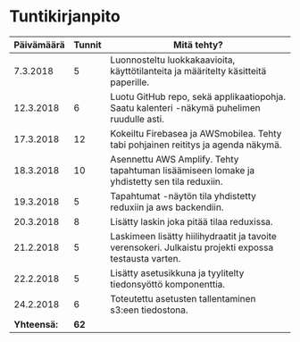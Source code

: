 # Tuntikirjanpito

Päivämäärä | Tunnit | Mitä tehty?
-----------|--------|------------
7.3.2018 | 5 | Luonnosteltu luokkakaavioita, käyttötilanteita ja määritelty käsitteitä paperille.
12.3.2018 | 6 | Luotu GitHub repo, sekä applikaatiopohja. Saatu kalenteri -näkymä puhelimen ruudulle asti.
17.3.2018 | 12 | Kokeiltu Firebasea ja AWSmobilea. Tehty tabi pohjainen reititys ja agenda näkymä.
18.3.2018 | 10 | Asennettu AWS Amplify. Tehty tapahtuman lisäämiseen lomake ja yhdistetty sen tila reduxiin.
19.3.2018 | 5 | Tapahtumat -näytön tila yhdistetty reduxiin ja aws backendiin.
20.3.2018 | 8 | Lisätty laskin joka pitää tilaa reduxissa.
21.2.2018 | 5 | Laskimeen lisätty hiilihydraatit ja tavoite verensokeri. Julkaistu projekti expossa testausta varten.
22.2.2018 | 5 | Lisätty asetusikkuna ja tyylitelty tiedonsyöttö komponenttia.
24.2.2018 | 6 | Toteutettu asetusten tallentaminen s3:een tiedostona.
**Yhteensä:**| **62** |